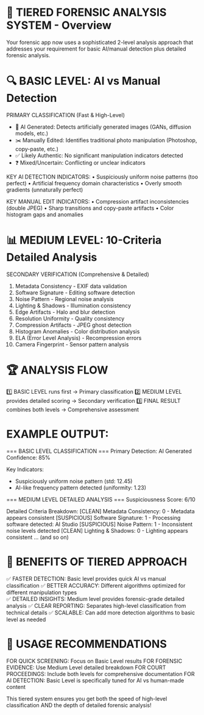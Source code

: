 🎯 TIERED FORENSIC ANALYSIS SYSTEM - Overview
==============================================

Your forensic app now uses a sophisticated 2-level analysis approach that addresses your requirement for basic AI/manual detection plus detailed forensic analysis.

🔍 BASIC LEVEL: AI vs Manual Detection
======================================

PRIMARY CLASSIFICATION (Fast & High-Level)
- 🤖 AI Generated: Detects artificially generated images (GANs, diffusion models, etc.)
- ✂️ Manually Edited: Identifies traditional photo manipulation (Photoshop, copy-paste, etc.)  
- ✅ Likely Authentic: No significant manipulation indicators detected
- ❓ Mixed/Uncertain: Conflicting or unclear indicators

KEY AI DETECTION INDICATORS:
• Suspiciously uniform noise patterns (too perfect)
• Artificial frequency domain characteristics
• Overly smooth gradients (unnaturally perfect)

KEY MANUAL EDIT INDICATORS:
• Compression artifact inconsistencies (double JPEG)
• Sharp transitions and copy-paste artifacts
• Color histogram gaps and anomalies

📊 MEDIUM LEVEL: 10-Criteria Detailed Analysis
=============================================

SECONDARY VERIFICATION (Comprehensive & Detailed)
1. Metadata Consistency - EXIF data validation
2. Software Signature - Editing software detection
3. Noise Pattern - Regional noise analysis  
4. Lighting & Shadows - Illumination consistency
5. Edge Artifacts - Halo and blur detection
6. Resolution Uniformity - Quality consistency
7. Compression Artifacts - JPEG ghost detection
8. Histogram Anomalies - Color distribution analysis
9. ELA (Error Level Analysis) - Recompression errors
10. Camera Fingerprint - Sensor pattern analysis

🏆 ANALYSIS FLOW
================

1️⃣ BASIC LEVEL runs first → Primary classification
2️⃣ MEDIUM LEVEL provides detailed scoring → Secondary verification
3️⃣ FINAL RESULT combines both levels → Comprehensive assessment

EXAMPLE OUTPUT:
===============
=== BASIC LEVEL CLASSIFICATION ===
Primary Detection: AI Generated
Confidence: 85%

Key Indicators:
- Suspiciously uniform noise pattern (std: 12.45)
- AI-like frequency pattern detected (uniformity: 1.23)

=== MEDIUM LEVEL DETAILED ANALYSIS ===
Suspiciousness Score: 6/10

Detailed Criteria Breakdown:
[CLEAN] Metadata Consistency: 0 - Metadata appears consistent
[SUSPICIOUS] Software Signature: 1 - Processing software detected: AI Studio
[SUSPICIOUS] Noise Pattern: 1 - Inconsistent noise levels detected
[CLEAN] Lighting & Shadows: 0 - Lighting appears consistent
... (and so on)

🎯 BENEFITS OF TIERED APPROACH
==============================

✅ FASTER DETECTION: Basic level provides quick AI vs manual classification
✅ BETTER ACCURACY: Different algorithms optimized for different manipulation types  
✅ DETAILED INSIGHTS: Medium level provides forensic-grade detailed analysis
✅ CLEAR REPORTING: Separates high-level classification from technical details
✅ SCALABLE: Can add more detection algorithms to basic level as needed

🚀 USAGE RECOMMENDATIONS
========================

FOR QUICK SCREENING: Focus on Basic Level results
FOR FORENSIC EVIDENCE: Use Medium Level detailed breakdown
FOR COURT PROCEEDINGS: Include both levels for comprehensive documentation
FOR AI DETECTION: Basic Level is specifically tuned for AI vs human-made content

This tiered system ensures you get both the speed of high-level classification AND the depth of detailed forensic analysis!